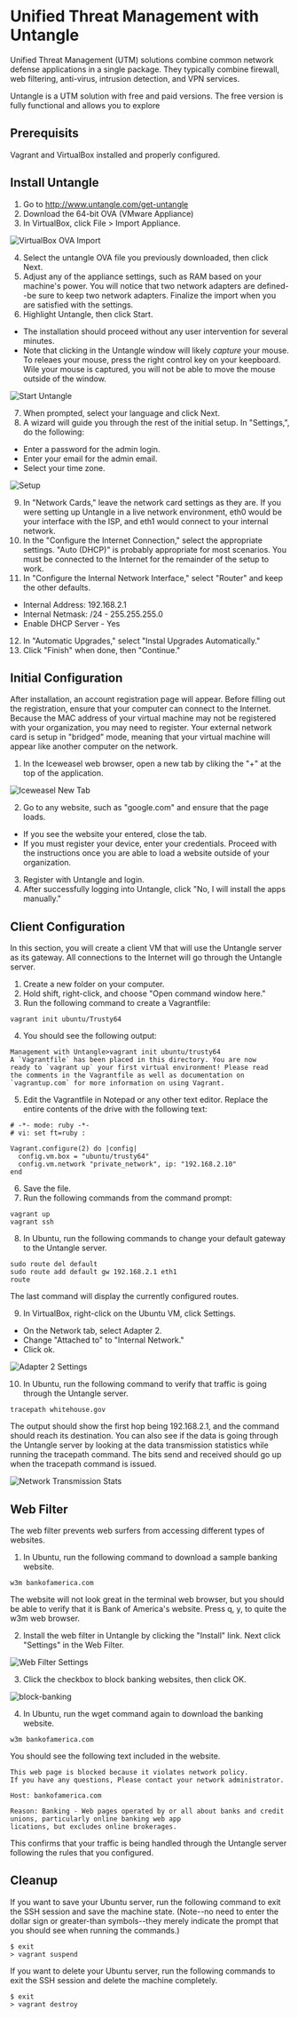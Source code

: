 Unified Threat Management with Untangle
========================================

Unified Threat Management (UTM) solutions combine common network defense applications in a single package. They typically combine firewall, web filtering, anti-virus, intrusion detection, and VPN services.

Untangle is a UTM solution with free and paid versions. The free version is fully functional and allows you to explore

Prerequisits
-----------------
Vagrant and VirtualBox installed and properly configured.


Install Untangle
-------------------
1. Go to http://www.untangle.com/get-untangle
2. Download the 64-bit OVA (VMware Appliance)
3. In VirtualBox, click File > Import Appliance.

![VirtualBox OVA Import](1-virtualbox-import.png "VirtualBox Import")

4. Select the untangle OVA file you previously downloaded, then click Next.
5. Adjust any of the appliance settings, such as RAM based on your machine's power. You will notice that two network adapters are defined--be sure to keep two network adapters. Finalize the import when you are satisfied with the settings.
6. Highlight Untangle, then click Start.
  - The installation should proceed without any user intervention for several minutes.
  - Note that clicking in the Untangle window will likely *capture* your mouse. To releaes your mouse, press the right control key on your keepboard. Wile your mouse is captured, you will not be able to move the mouse outside of the window.

![Start Untangle](2-start-untangle.png "Start Untangle")
  
7. When prompted, select your language and click Next.
8. A wizard will guide you through the rest of the initial setup. In "Settings,", do the following:
  - Enter a password for the admin login.
  - Enter your email for the admin email.
  - Select your time zone.

![Setup](3-password-email-timezone.png "Setup")

9. In "Network Cards," leave the network card settings as they are. If you were setting up Untangle in a live network environment, eth0 would be your interface with the ISP, and eth1 would connect to your internal network.
10. In the "Configure the Internet Connection," select the appropriate settings. "Auto (DHCP)" is probably appropriate for most scenarios. You must be connected to the Internet for the remainder of the setup to work.
11. In "Configure the Internal Network Interface," select "Router" and keep the other defaults.
  - Internal Address: 192.168.2.1
  - Internal Netmask: /24 - 255.255.255.0
  - Enable DHCP Server - Yes
12. In "Automatic Upgrades," select "Instal Upgrades Automatically."
13. Click "Finish" when done, then "Continue."

Initial Configuration
---------------------------
After installation, an account registration page will appear. Before filling out the registration, ensure that your computer can connect to the Internet. Because the MAC address of your virtual machine may not be registered with your organization, you may need to register. Your external network card is setup in "bridged" mode, meaning that your virtual machine will appear like another computer on the network.

1. In the Iceweasel web browser, open a new tab by cliking the "+" at the top of the application.

![Iceweasel New Tab](4-iceweasel-new-tab.png "New Tab in Iceweasel")

2. Go to any website, such as "google.com" and ensure that the page loads.
  - If you see the website your entered, close the tab.
  - If you must register your device, enter your credentials. Proceed with the instructions once you are able to load a website outside of your organization.
3. Register with Untangle and login.
4. After successfully logging into Untangle, click "No, I will install the apps manually."

Client Configuration
------------------------------
In this section, you will create a client VM that will use the Untangle server as its gateway. All connections to the Internet will go through the Untangle server.

1. Create a new folder on your computer.
2. Hold shift, right-click, and choose "Open command window here."
3. Run the following command to create a Vagrantfile:

```
vagrant init ubuntu/Trusty64
```

4. You should see the following output:

```
Management with Untangle>vagrant init ubuntu/trusty64
A `Vagrantfile` has been placed in this directory. You are now
ready to `vagrant up` your first virtual environment! Please read
the comments in the Vagrantfile as well as documentation on
`vagrantup.com` for more information on using Vagrant.
```

5. Edit the Vagrantfile in Notepad or any other text editor. Replace the entire contents of the drive with the following text:

```
# -*- mode: ruby -*-
# vi: set ft=ruby :

Vagrant.configure(2) do |config|
  config.vm.box = "ubuntu/trusty64"
  config.vm.network "private_network", ip: "192.168.2.10"
end

```

6. Save the file.
7. Run the following commands from the command prompt:

```
vagrant up
vagrant ssh
```

8. In Ubuntu, run the following commands to change your default gateway to the Untangle server.

```
sudo route del default
sudo route add default gw 192.168.2.1 eth1
route
```

The last command will display the currently configured routes.

9. In VirtualBox, right-click on the Ubuntu VM, click Settings.
  - On the Network tab, select Adapter 2.
  - Change "Attached to" to "Internal Network."
  - Click ok.

![Adapter 2 Settings](adapter-settings.png "Adapter Settings")
  
10. In Ubuntu, run the following command to verify that traffic is going through the Untangle server.

```
tracepath whitehouse.gov
```

The output should show the first hop being 192.168.2.1, and the command should reach its destination. You can also see if the data is going through the Untangle server by looking at the data transmission statistics while running the tracepath command. The bits send and received should go up when the tracepath command is issued.

![Network Transmission Stats](5-data-transmission-stats.png "Data Transmission Statistics")

Web Filter
------------------------------
The web filter prevents web surfers from accessing different types of websites.

1. In Ubuntu, run the following command to download a sample banking website.

```
w3m bankofamerica.com
```

The website will not look great in the terminal web browser, but you should be able to verify that it is Bank of America's website. Press q, y, to quite the w3m web browser.

2. Install the web filter in Untangle by clicking the "Install" link. Next click "Settings" in the Web Filter.

![Web Filter Settings](web-filter-settings.png "web-filter-settings")

3. Click the checkbox to block banking websites, then click OK.

![block-banking](block-banking.png "Block Banking")

4. In Ubuntu, run the wget command again to download the banking website.

```
w3m bankofamerica.com
```

You should see the following text included in the website.

```
This web page is blocked because it violates network policy.
If you have any questions, Please contact your network administrator.

Host: bankofamerica.com

Reason: Banking - Web pages operated by or all about banks and credit unions, particularly online banking web app
lications, but excludes online brokerages.
```

This confirms that your traffic is being handled through the Untangle server following the rules that you configured.

Cleanup
---------------------------------
If you want to save your Ubuntu server, run the following command to exit the SSH session and save the machine state. (Note--no need to enter the dollar sign or greater-than symbols--they merely indicate the prompt that you should see when running the commands.)

```
$ exit
> vagrant suspend
```

If you want to delete your Ubuntu server, run the following commands to exit the SSH session and delete the machine completely.

```
$ exit
> vagrant destroy
```